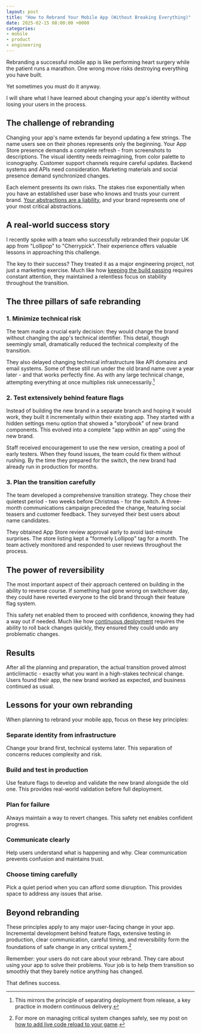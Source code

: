 ```yaml
---
layout: post
title: "How to Rebrand Your Mobile App (Without Breaking Everything)"
date: 2025-02-15 08:00:00 +0000
categories:
- mobile
- product
- engineering
---
```


Rebranding a successful mobile app is like performing heart surgery while the patient runs a marathon. One wrong move risks destroying everything you have built.

Yet sometimes you must do it anyway.

I will share what I have learned about changing your app's identity without losing your users in the process.

<!--more-->

## The challenge of rebranding

Changing your app's name extends far beyond updating a few strings. The name users see on their phones represents only the beginning. Your App Store presence demands a complete refresh - from screenshots to descriptions. The visual identity needs reimagining, from color palette to iconography. Customer support channels require careful updates. Backend systems and APIs need consideration. Marketing materials and social presence demand synchronized changes.

Each element presents its own risks. The stakes rise exponentially when you have an established user base who knows and trusts your current brand. [Your abstractions are a liability](/your-abstractions-are-a-liability), and your brand represents one of your most critical abstractions.

## A real-world success story

I recently spoke with a team who successfully rebranded their popular UK app from "Lollipop" to "Cherrypick". Their experience offers valuable lessons in approaching this challenge.

The key to their success? They treated it as a major engineering project, not just a marketing exercise. Much like how [keeping the build passing](/cucumber-keeping-the-build-passing) requires constant attention, they maintained a relentless focus on stability throughout the transition.

## The three pillars of safe rebranding

### 1. Minimize technical risk

The team made a crucial early decision: they would change the brand without changing the app's technical identifier. This detail, though seemingly small, dramatically reduced the technical complexity of the transition.

They also delayed changing technical infrastructure like API domains and email systems. Some of these still run under the old brand name over a year later - and that works perfectly fine. As with any large technical change, attempting everything at once multiplies risk unnecessarily.[^1]

### 2. Test extensively behind feature flags

Instead of building the new brand in a separate branch and hoping it would work, they built it incrementally within their existing app. They started with a hidden settings menu option that showed a "storybook" of new brand components. This evolved into a complete "app within an app" using the new brand.

Staff received encouragement to use the new version, creating a pool of early testers. When they found issues, the team could fix them without rushing. By the time they prepared for the switch, the new brand had already run in production for months.

### 3. Plan the transition carefully

The team developed a comprehensive transition strategy. They chose their quietest period - two weeks before Christmas - for the switch. A three-month communications campaign preceded the change, featuring social teasers and customer feedback. They surveyed their best users about name candidates.

They obtained App Store review approval early to avoid last-minute surprises. The store listing kept a "formerly Lollipop" tag for a month. The team actively monitored and responded to user reviews throughout the process.

## The power of reversibility

The most important aspect of their approach centered on building in the ability to reverse course. If something had gone wrong on switchover day, they could have reverted everyone to the old brand through their feature flag system.

This safety net enabled them to proceed with confidence, knowing they had a way out if needed. Much like how [continuous deployment](/sol-trader-continuous-deployment) requires the ability to roll back changes quickly, they ensured they could undo any problematic changes.

## Results

After all the planning and preparation, the actual transition proved almost anticlimactic - exactly what you want in a high-stakes technical change. Users found their app, the new brand worked as expected, and business continued as usual.

## Lessons for your own rebranding

When planning to rebrand your mobile app, focus on these key principles:

### Separate identity from infrastructure
Change your brand first, technical systems later. This separation of concerns reduces complexity and risk.

### Build and test in production
Use feature flags to develop and validate the new brand alongside the old one. This provides real-world validation before full deployment.

### Plan for failure
Always maintain a way to revert changes. This safety net enables confident progress.

### Communicate clearly
Help users understand what is happening and why. Clear communication prevents confusion and maintains trust.

### Choose timing carefully
Pick a quiet period when you can afford some disruption. This provides space to address any issues that arise.

## Beyond rebranding

These principles apply to any major user-facing change in your app. Incremental development behind feature flags, extensive testing in production, clear communication, careful timing, and reversibility form the foundations of safe change in any critical system.[^2]

Remember: your users do not care about your rebrand. They care about using your app to solve their problems. Your job is to help them transition so smoothly that they barely notice anything has changed.

That defines success.

[^1]: This mirrors the principle of separating deployment from release, a key practice in modern continuous delivery.

[^2]: For more on managing critical system changes safely, see my post on [how to add live code reload to your game](/how-to-add-live-code-reload-to-your-game). 